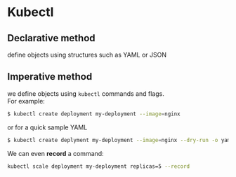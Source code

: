 # Kubectl

## Declarative method

define objects using structures such as YAML or JSON

## Imperative method

we define objects using ```kubectl``` commands and flags.  
For example:

```bash
$ kubectl create deployment my-deployment --image=nginx
```

or for a quick sample YAML

```bash
$ kubectl create deplyment my-deployment --image=nginx --dry-run -o yaml
```

We can even **record** a command:

```bash
kubectl scale deployment my-deployment replicas=5 --record
```

